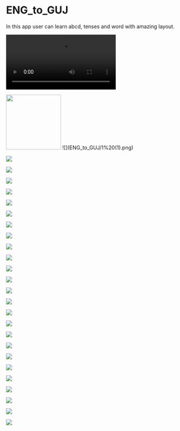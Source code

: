 # ENG_to_GUJ
In this app user can learn abcd, tenses and word with amazing layout.


![](ENG_to_GUJ/%20app.mp4)

<img src="ENG_to_GUJ/1%20(1).png" width="150">
![](ENG_to_GUJ/1%20(1).png)                                                                                                                     
                                                                                                                                                
                                                                                                                                                
![](ENG_to_GUJ/1%20(2).png)                                                                                                                     
                                                                                                                                                
                                                                                                                                                
![](ENG_to_GUJ/1%20(3).png)                                                                                                                     
                                                                                                                                                
                                                                                                                                                
![](ENG_to_GUJ/1%20(4).png)                                                                                                                     
                                                                                                                                                
                                                                                                                                                
![](ENG_to_GUJ/1%20(5).png)                                                                                                                     
                                                                                                                                                
                                                                                                                                                
![](ENG_to_GUJ/1%20(6).png)                                                                                                                     
                                                                                                                                                
                                                                                                                                                
![](ENG_to_GUJ/1%20(7).png)                                                                                                                     
                                                                                                                                                
                                                                                                                                                
![](ENG_to_GUJ/1%20(8).png)                                                                                                                     
                                                                                                                                                
                                                                                                                                                
![](ENG_to_GUJ/1%20(9).png)                                                                                                                     
                                                                                                                                                
                                                                                                                                                
![](ENG_to_GUJ/1%20(10).png)                                                                                                                    
                                                                                                                                                
                                                                                                                                                
![](ENG_to_GUJ/1%20(11).png)
                                                                                                                                                
                                                                                                                                                
![](ENG_to_GUJ/1%20(12).png)                                                                                                                    
                                                                                                                                                
                                                                                                                                                
![](ENG_to_GUJ/1%20(13).png)                                                                                                                    
                                                                                                                                                
                                                                                                                                                
![](ENG_to_GUJ/1%20(14).png)                                                                                                                    
                                                                                                                                                
                                                                                                                                                
![](ENG_to_GUJ/1%20(15).png)                                                                                                                    
                                                                                                                                                
                                                                                                                                                
![](ENG_to_GUJ/1%20(16).png)                                                                                                                    
                                                                                                                                                
                                                                                                                                                
![](ENG_to_GUJ/1%20(17).png)                                                                                                                    
                                                                                                                                                
                                                                                                                                                
![](ENG_to_GUJ/1%20(18).png)                                                                                                                    
                                                                                                                                                
                                                                                                                                                
![](ENG_to_GUJ/1%20(19).png)                                                                                                                    
                                                                                                                                                
                                                                                                                                                
![](ENG_to_GUJ/1%20(20).png)                                                                                                                    
                                                                                                                                                
                                                                                                                                                
![](ENG_to_GUJ/1%20(21).png)   


![](ENG_to_GUJ/1%20(22).png)     


![](ENG_to_GUJ/1%20(23).png)    


![](ENG_to_GUJ/1%20(24).png)   


![](ENG_to_GUJ/1%20(25).png)    


![](ENG_to_GUJ/1%20(26).png) 



